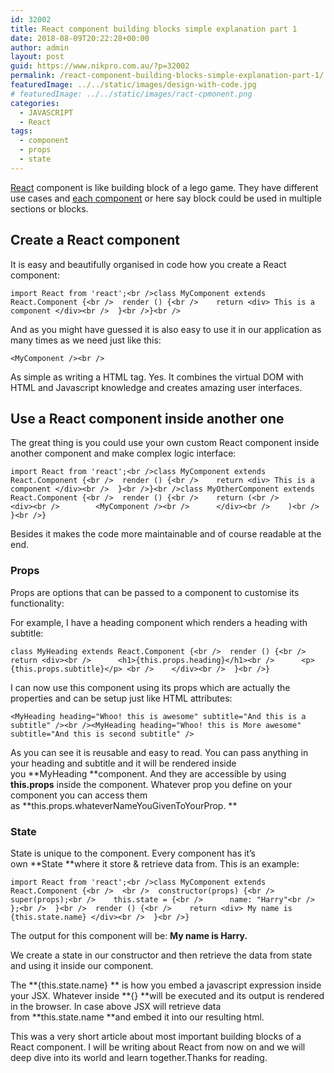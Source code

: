 ```yaml
---
id: 32002
title: React component building blocks simple explanation part 1
date: 2018-08-09T20:22:28+00:00
author: admin
layout: post
guid: https://www.nikpro.com.au/?p=32002
permalink: /react-component-building-blocks-simple-explanation-part-1/
featuredImage: ../../static/images/design-with-code.jpg
# featuredImage: ../../static/images/ract-cpmonent.png
categories:
  - JAVASCRIPT
  - React
tags:
  - component
  - props
  - state
---
```


[React](https://www.nikpro.com.au/react-or-angular-how-much-it-matters/) component is like building block of a lego game. They have different use cases and <a href="https://reactjs.org/docs/components-and-props.html" target="_blank" rel="noopener noreferrer">each component</a> or here say block could be used in multiple sections or blocks.

## Create a React component

It is easy and beautifully organised in code how you create a React component:

```
import React from 'react';<br />class MyComponent extends React.Component {<br />  render () {<br />    return <div> This is a component </div><br />  }<br />}<br />
```

And as you might have guessed it is also easy to use it in our application as many times as we need just like this:

```
<MyComponent /><br />
```

As simple as writing a HTML tag. Yes. It combines the virtual DOM with HTML and Javascript knowledge and creates amazing user interfaces.

## Use a React component inside another one

The great thing is you could use your own custom React component inside another component and make complex logic interface:

```
import React from 'react';<br />class MyComponent extends React.Component {<br />  render () {<br />    return <div> This is a component </div><br />  }<br />}<br />class MyOtherComponent extends React.Component {<br />  render () {<br />    return (<br />      <div><br />        <MyComponent /><br />      </div><br />    )<br />  }<br />}
```

Besides it makes the code more maintainable and of course readable at the end.

### Props

Props are options that can be passed to a component to customise its functionality:

For example, I have a heading component which renders a heading with subtitle:

```
class MyHeading extends React.Component {<br />  render () {<br />    return <div><br />      <h1>{this.props.heading}</h1><br />      <p>{this.props.subtitle}</p> <br />    </div><br />  }<br />}
```

I can now use this component using its props which are actually the properties and can be setup just like HTML attributes:

```
<MyHeading heading="Whoo! this is awesome" subtitle="And this is a subtitle" /><br /><MyHeading heading="Whoo! this is More awesome" subtitle="And this is second subtitle" />
```

As you can see it is reusable and easy to read. You can pass anything in your heading and subtitle and it will be rendered inside you **MyHeading **component. And they are accessible by using **this.props** inside the component. Whatever prop you define on your component you can access them as **this.props.whateverNameYouGivenToYourProp. **

### State

State is unique to the component. Every component has it’s own **State **where it store & retrieve data from. This is an example:

```
import React from 'react';<br />class MyComponent extends React.Component {<br />  <br />  constructor(props) {<br />    super(props);<br />    this.state = {<br />      name: "Harry"<br />    };<br />  }<br />  render () {<br />    return <div> My name is {this.state.name} </div><br />  }<br />}
```

The output for this component will be: **My name is Harry.**

We create a state in our constructor and then retrieve the data from state and using it inside our component.

The **{this.state.name} ** is how you embed a javascript expression inside your JSX. Whatever inside **{} **will be executed and its output is rendered in the browser. In case above JSX will retrieve data from **this.state.name **and embed it into our resulting html.

This was a very short article about most important building blocks of a React component. I will be writing about React from now on and we will deep dive into its world and learn together.Thanks for reading.

